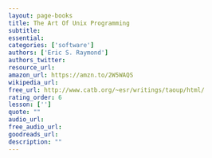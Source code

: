```yaml
---
layout: page-books
title: The Art Of Unix Programming
subtitle: 
essential: 
categories: ['software']
authors: ['Eric S. Raymond']
authors_twitter: 
resource_url: 
amazon_url: https://amzn.to/2W5WAQS
wikipedia_url: 
free_url: http://www.catb.org/~esr/writings/taoup/html/
rating_order: 6
lesson: ['']
quote: ""
audio_url: 
free_audio_url: 
goodreads_url: 
description: ""
---
```

